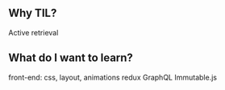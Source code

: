## Why TIL?
Active retrieval

## What do I want to learn?
front-end: css, layout, animations
redux
GraphQL
Immutable.js
